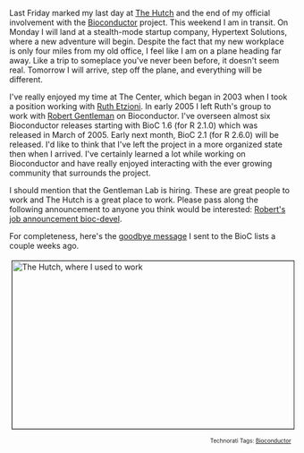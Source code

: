 Last Friday marked my last day at <a href="http://fhcrc.org/">The Hutch</a> and the end of my official involvement with the <a href="http://bioconductor.org/">Bioconductor</a> project.  This weekend I am in transit.  On Monday I will land at a stealth-mode startup company, Hypertext Solutions, where a new adventure will begin.  Despite the fact that my new workplace is only four miles from my old office, I feel like I am on a plane heading far away.  Like a trip to someplace you've never been before, it doesn't seem real.  Tomorrow I will arrive, step off the plane, and everything will be different.

I've really enjoyed my time at The Center, which began in 2003 when I took a position working with <a href="http://www.fhcrc.org/science/labs/etzioni/">Ruth Etzioni</a>.  In early 2005 I left Ruth's group to work with <a href="http://gentleman.fhcrc.org/">Robert Gentleman</a> on Bioconductor.  I've overseen almost six Bioconductor releases starting with BioC 1.6 (for R 2.1.0) which was released in March of 2005.  Early next month, BioC 2.1 (for R 2.6.0) will be released.  I'd like to think that I've left the project in a more organized state then when I arrived.  I've certainly learned a lot while working on Bioconductor and have really enjoyed interacting with the ever growing community that surrounds the project.

I should mention that the Gentleman Lab is hiring.  These are great people to work and The Hutch is a great place to work.  Please pass along the following announcement to anyone you think would be interested: <a href="https://stat.ethz.ch/pipermail/bioc-devel/2007-September/001311.html">Robert's job announcement bioc-devel</a>.

For completeness, here's the <a href="http://article.gmane.org/gmane.science.biology.informatics.conductor/14544/">goodbye message</a> I sent to the BioC lists a couple weeks ago.

<img src="http://userprimary.net/user/wp-content/uploads/2007/09/image013.jpg" height="300" width="512" border="1" hspace="4" vspace="4" alt="The Hutch, where I used to work" title="The Hutch, where I used to work" />

<!-- technorati tags start --><p style="text-align:right;font-size:10px;">Technorati Tags: <a href="http://www.technorati.com/tag/Bioconductor" rel="tag">Bioconductor</a></p><!-- technorati tags end -->
